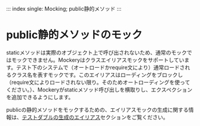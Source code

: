 ::: index
single: Mocking; public静的メソッド
:::

# public静的メソッドのモック

staticメソッドは実際のオブジェクト上で呼び出されないため、通常のモックではモックできません。Mockeryはクラスエイリアスモックをサポートしています。テスト下のシステムで（オートロードかrequire文により）通常ロードされるクラス名を表すモックです。このエイリアスはローディングをブロックし（require文によりロードされない限り。そのためオートローディングを使ってください。）、Mockeryがstaticメソッド呼び出しを横取りし、エクスペクションを追加できるようにします。

publicの静的メソッドをモックするための、エイリアスモックの生成に関する情報は、[テストダブルの生成のエイリアス](creating_test_doubles.html#エイリアス)セクションをご覧ください。
